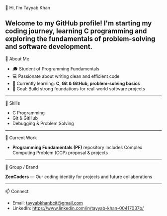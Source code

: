 👋 Hi, I'm Tayyab Khan

Welcome to my GitHub profile!
I'm starting my coding journey, learning **C programming** and exploring the fundamentals of problem-solving and software development.
---
🚀 About Me

* 🎓 Student of Programming Fundamentals
* 💻 Passionate about writing clean and efficient code
* 🌱 Currently learning: **C, Git & GitHub, problem-solving basics**
* 🎯 Goal: Build strong foundations for real-world software projects

---

🔧 Skills

* C Programming
* Git & GitHub
* Debugging & Problem Solving

---

📂 Current Work

* **Programming Fundamentals (PF)** repository
  Includes Complex Computing Problem (CCP) proposal & projects

---

🌟 Group / Brand

**ZenCoders** — Our coding identity for projects and future collaborations

---

📫 Connect
* Email: tayyabkhanbcit@gmail.com
* LinkedIn: https://www.linkedin.com/in/tayyab-khan-00417037b/
